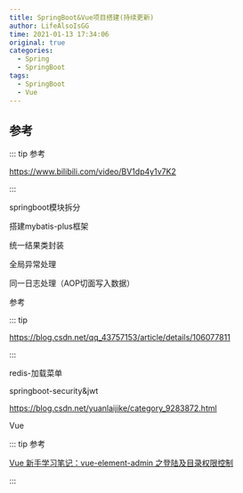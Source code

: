 ```yaml
---
title: SpringBoot&Vue项目搭建(持续更新)
author: LifeAlsoIsGG
time: 2021-01-13 17:34:06
original: true
categories: 
  - Spring
  - SpringBoot
tags: 
  - SpringBoot
  - Vue
---
```






## 参考

::: tip 参考

https://www.bilibili.com/video/BV1dp4y1v7K2

:::







springboot模块拆分



搭建mybatis-plus框架



统一结果类封装



全局异常处理



同一日志处理（AOP切面写入数据）

参考

::: tip

https://blog.csdn.net/qq_43757153/article/details/106077811

:::



redis-加载菜单



springboot-security&jwt

https://blog.csdn.net/yuanlaijike/category_9283872.html





Vue

::: tip 参考

[Vue 新手学习笔记：vue-element-admin 之登陆及目录权限控制](https://linjinp.blog.csdn.net/article/details/90256713?utm_medium=distribute.pc_relevant.none-task-blog-BlogCommendFromBaidu-1.not_use_machine_learn_pai&depth_1-utm_source=distribute.pc_relevant.none-task-blog-BlogCommendFromBaidu-1.not_use_machine_learn_pai)

:::